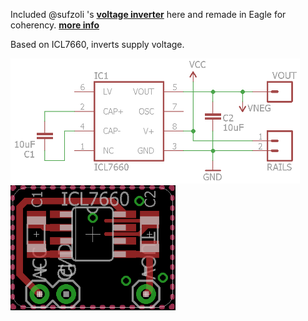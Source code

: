 Included @sufzoli 's [**voltage inverter**](https://github.com/sufzoli/suf-electronics-USB-INV-PM) here and remade in Eagle for coherency. [**more info**](https://hackaday.io/project/6332-breadboard-widgets/log/22127-sufs-negative-voltage-converter)

Based on ICL7660, inverts supply voltage.

<img src="EAGLE (remake)/ICL7660.sch.png" alt=".sch" height="200px"> <img src="EAGLE (remake)/ICL7660.brd.png" alt=".sch" height="200px">

